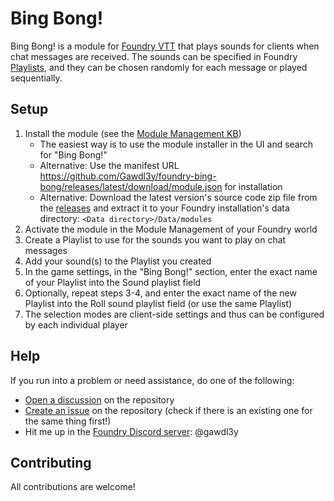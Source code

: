 # Bing Bong!

Bing Bong! is a module for [Foundry VTT](https://foundryvtt.com) that plays sounds for clients when chat messages are received.
The sounds can be specified in Foundry [Playlists](https://foundryvtt.com/article/playlists/), and they can be chosen randomly for each message or played sequentially.

## Setup

1. Install the module (see the [Module Management KB](https://foundryvtt.com/article/modules/))
   - The easiest way is to use the module installer in the UI and search for "Bing Bong!"
   - Alternative: Use the manifest URL https://github.com/Gawdl3y/foundry-bing-bong/releases/latest/download/module.json for installation
   - Alternative: Download the latest version's source code zip file from the [releases](https://github.com/Gawdl3y/foundry-bing-bong/releases) and extract it to your Foundry installation's data directory: `<Data directory>/Data/modules`
2. Activate the module in the Module Management of your Foundry world
3. Create a Playlist to use for the sounds you want to play on chat messages
4. Add your sound(s) to the Playlist you created
5. In the game settings, in the "Bing Bong!" section, enter the exact name of your Playlist into the Sound playlist field
6. Optionally, repeat steps 3-4, and enter the exact name of the new Playlist into the Roll sound playlist field (or use the same Playlist)
7. The selection modes are client-side settings and thus can be configured by each individual player

## Help

If you run into a problem or need assistance, do one of the following:

- [Open a discussion](https://github.com/Gawdl3y/foundry-bing-bong/discussions) on the repository
- [Create an issue](https://github.com/Gawdl3y/foundry-bing-bong/issues/new) on the repository (check if there is an existing one for the same thing first!)
- Hit me up in the [Foundry Discord server](https://discord.gg/foundryvtt): @gawdl3y

## Contributing

All contributions are welcome!
